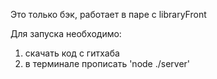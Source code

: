 Это только бэк, работает в паре с libraryFront

Для запуска необходимо:

1) скачать код с гитхаба
2) в терминале прописать 'node ./server'
